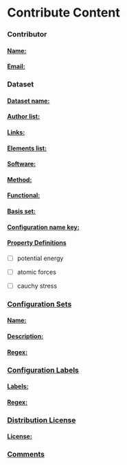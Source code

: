 # Contribute Content
  
### Contributor

#### [Name:][name]
<!-- Enter your name -->

#### [Email:][email]
<!-- Enter your email. This will be used for correspondence about dataset submission -->
  

### Dataset

#### [Dataset name:][dname]
<!-- Enter dataset name -->

#### [Author list:][auth]
<!-- Enter list of dataset author names as "FirstName1 LastName1, FirstName2 LastName2". Do not use initials unless author is normally attributed by initial(s) -->

#### [Links:][link]
<!-- Enter list of resources describing dataset (DOI if available). Include DOI/URL for dataset, if aleady hosted online -->
  
#### [Elements list:][elem]
<!-- List elements present in dataset using elemental symbols (e.g., Si, Al, C, etc.) -->

#### [Software:][soft]
<!-- Enter the software and version used for property calculations (e.g., VASP 5.4.1, ORCA 5.0.3) -->


#### [Method:][meth]
<!-- Enter the method(s) used for property calculations (e.g., DFT, CCSD, CCSD(T)) -->

#### [Functional:][func]
<!-- Enter the functional(s) used for property calculations (e.g., PBE, PBEsol, B3LYP, SCAN) -->

#### [Basis set:][bset]
<!-- Enter the basis set used for property calculations (e.g., cc-pVDZ, aug-cc-PVTZ) -->

#### [Configuration name key:][cokey]
<!-- A configuration’s name will be used for grouping and label application. Names will default to file names if no key is provided. In an extended XYZ file, for example, setting the Configuration Name Key to an existing key "config_name" would use the values provided by this key to name configurations -->


#### [Property Definitions][pd]
<!-- Select a predefined property if applicable to your data. See definitions at https://github.com/colabfit/colabfit-tools/blob/development/colabfit/tools/property_definitions.py.

To select a property, replace the corresponding "[ ]" with "[x]" or "[X]".
- [X] example property

If a predefined property definition listed above does not apply to your content, you may submit new property definition files with your dataset files. Examples may be found in the file "example_property_definitions.py.-->

- [ ] potential energy
- [ ] atomic forces
- [ ] cauchy stress


### [Configuration Sets][cset]
<!-- Configuration sets are used to organize and group similar Configurations with one another. These could be similar structures, similar methods, etc.

A Configuration Set’s Extended ID is constructed according to {Name}_{Short ID}. "Name" can be used to lend interpretability to an Extended ID.

Configuration Sets are constructed using regular expressions to match and group Configurations based on their name (remember that the names of Configurations are obtained from the specified "Configuration Name Key"). 

You may create as many configuration sets as needed by copying and pasting the below three entries. -->


#### [Name:][cname]
<!-- Name will be used to construct an Extended ID for the Configuration set. -->  
#### [Description:][cdesc]
<!-- Enter human-readable description of the configurations in the set -->  
#### [Regex:][creg]
<!-- Enter a regular expression for matching to configuration names (i.e., to match only the name entered above and no other configuration set names you have entered) -->  


### [Configuration Labels][clabhead]
<!-- (Optional): If necessary, more specific labels can be added to Configurations for querying purposes. Similar to the construction of Configuration Sets, regular expressions are matched against a Configuration’s name. 

You may create as many labels as needed -->

#### [Labels:][clab]
<!-- Labels to attach to the configurations matched by regex below -->  
#### [Regex:][labreg]
<!-- Regular expression for matching to configuration names (as defined in Configuration Set section above)-->


### [Distribution License][lcns]
<!-- Enter the license under which the content will be distributed (e.g. Creative Commons Zero) -->
#### [License:][lcns]

### [Comments][comm]
<!-- Enter any additional comments for the reviewer below -->



<!-- Tooltip text -->
[name]: ## "Name of person submitting dataset"
[email]: ## "Email of person submitting dataset. This will be used for correspondence about dataset submission"

[dname]: ## "A short name for your dataset"
[auth]: ## 'A list of dataset author names. Format as "FirstName1 LastName1, FirstName2 LastName2". Do not use initials unless author is normally attributed by initial(s)'
[link]: ## "A list of resources describing dataset (DOI if available). Include DOI/URL for dataset, if aleady hosted online"
[elem]: ## "List elements present in dataset using elemental symbols (e.g., Si, Al, C, etc.)"
[soft]: ## "The software and version used for property calculations (e.g., VASP 5.4.1, ORCA 5.0.3)"
[meth]: ## "The method(s) used for property calculations (e.g., DFT, CCSD, CCSD(T))"
[func]: ## "The functional(s) used for property calculations (e.g., PBE, PBEsol, B3LYP, SCAN)"
[bset]: ## "The basis set used for property calculations (e.g., cc-pVDZ, aug-cc-PVTZ)"
[cokey]: ## 'A configuration’s name will be used for grouping and label application. Names will default to file names if no key is provided. In an extended XYZ file, for example, setting the Configuration Name Key to an existing key "config_name" would use the values provided by this key to name configurations'
[pd]: ## 'Select a predefined property if applicable to your data. If a predefined property definition listed above does not apply to your content, you may submit new property definition files with your dataset files. Examples may be found in the file "example_property_definitions.py.'
[cset]: ## 'Configuration sets are used to organize and group similar Configurations with one another. These could be similar structures, similar methods, etc. A Configuration Set’s Extended ID is constructed according to {Name}_{Short ID}. "Name" can be used to lend interpretability to an Extended ID. Configuration Sets are constructed using regular expressions to match and group Configurations based on their name (remember that the names of Configurations are obtained from the specified "Configuration Name Key"). You may create as many configuration sets as needed by copying and pasting the below three entries. '
[cname]: ## "Name will be used to construct an Extended ID for the Configuration set."
[cdesc]: ## "A human-readable description of the configurations in the set"
[creg]: ## "Enter a regular expression for matching to configuration names (i.e., to match only the name entered above and no other configuration set names you have entered)"

[clabhead]: ## "(Optional): If necessary, more specific labels can be added to Configurations for querying purposes. Similar to the construction of Configuration Sets, regular expressions are matched against a Configuration’s name"
[clab]: ## "Labels to attach to the configurations matched by regex below"
[labreg]: ## "Regular expression for matching to configuration names (as defined in Configuration Set section above)"
[lcns]: ## "The license under which the content will be distributed (e.g. Creative Commons Zero)"
[comm]: ## "Any additional comments for the reviewer"